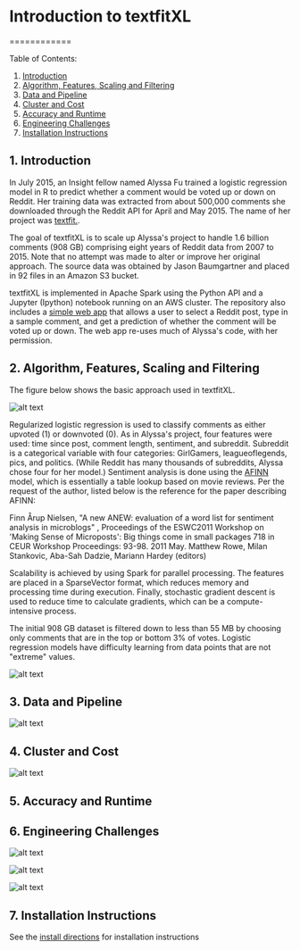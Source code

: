 # Introduction to textfitXL
============

Table of Contents:

1. [Introduction](README.md#1-introduction)
2. [Algorithm, Features, Scaling and Filtering](README.md#2-algo)
3. [Data and Pipeline](README.md#3-pipeline) 
4. [Cluster and Cost](README.md#4-cluster)
5. [Accuracy and Runtime](README.md#5-accuracy)
6. [Engineering Challenges](README.md#6-challenges)
7. [Installation Instructions](README.md#7-install)

## 1. Introduction

In July 2015, an Insight fellow named Alyssa Fu trained a logistic regression model in R to predict whether a comment would be voted up or down on Reddit.  Her training data was extracted from about 500,000 comments she downloaded through the Reddit API for April and May 2015.  The name of her project was [textfit.](https://github.com/alyssafu/Insight-Project).  

The goal of textfitXL is to scale up Alyssa's project to handle 1.6 billion comments (908 GB) comprising eight years of Reddit data from 2007 to 2015.  Note that no attempt was made to alter or improve her original approach.  The source data was obtained by Jason Baumgartner and placed in 92 files in an Amazon S3 bucket.  

textfitXL is implemented in Apache Spark using the Python API and a Jupyter (Ipython) notebook running on an AWS cluster.  The repository also includes a [simple web app](http://www.textfitxl.com/) that allows a user to select a Reddit post, type in a sample comment, and get a prediction of whether the comment will be voted up or down.  The web app re-uses much of Alyssa's code, with her permission.  

## 2. Algorithm, Features, Scaling and Filtering

The figure below shows the basic approach used in textfitXL.  

![alt text](img/algo.png "Algorithm, Features and Scaling")

Regularized logistic regression is used to classify comments as either upvoted (1) or downvoted (0).  As in Alyssa's project, four features were used:  time since post, comment length, sentiment, and subreddit.  Subreddit is a categorical variable with four categories:  GirlGamers, leagueoflegends, pics, and politics.  (While Reddit has many thousands of subreddits, Alyssa chose four for her model.)  Sentiment analysis is done using the [AFINN](https://github.com/fnielsen/afinn) model, which is essentially a table lookup based on movie reviews.  Per the request of the author, listed below is the reference for the paper describing AFINN:

Finn Årup Nielsen, "A new ANEW: evaluation of a word list for sentiment analysis in microblogs" , Proceedings of the ESWC2011 Workshop on 'Making Sense of Microposts': Big things come in small packages 718 in CEUR Workshop Proceedings: 93-98. 2011 May. Matthew Rowe, Milan Stankovic, Aba-Sah Dadzie, Mariann Hardey (editors)

Scalability is achieved by using Spark for parallel processing.  The features are placed in a SparseVector format, which reduces memory and processing time during execution.  Finally, stochastic gradient descent is used to reduce time to calculate gradients, which can be a compute-intensive process.  

The initial 908 GB dataset is filtered down to less than 55 MB by choosing only comments that are in the top or bottom 3% of votes.  Logistic regression models have difficulty learning from data points that are not "extreme" values.  

![alt text](img/filter.png "Filter to Top/Bottom 3%")


## 3. Data and Pipeline

![alt text](img/pipeline.png "Data and Pipeline")

## 4. Cluster and Cost

![alt text](img/cost.png "Cluster and Cost")

## 5. Accuracy and Runtime

## 6.  Engineering Challenges

![alt text](img/mixed.png "Mixed Numerical and Categorical Variables")

![alt text](img/shuffle.png "Join is Long and Brittle Due to Shuffling")

![alt text](img/repartition.png "Repartitioning Improves Performance")

## 7.  Installation Instructions

See the [install directions](INSTALL.md) for installation instructions
